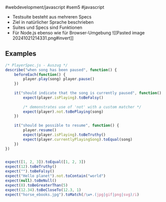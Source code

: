 #webdevelopment/javascript #sem5 #javascript 

- Testsuite besteht aus mehreren Specs
- Ziel in natürlicher Sprache beschrieben
- Suites und Specs sind Funktionen
- Für Node.js ebenso wie für Browser-Umgebung
![[Pasted image 20241021214331.png#invert]]
## Examples
```js
/* PlayerSpec.js - Auszug */
describe("when song has been paused", function() {
	beforeEach(function() {
		player.play(song) player.pause()
	})
	
	it("should indicate that the song is currently paused", function() {
		expect(player.isPlaying).toBeFalsy()
		
		/* demonstrates use of 'not' with a custom matcher */
		expect(player).not.toBePlaying(song)
	})
	
	it("should be possible to resume", function() {
		player.resume()
		expect(player.isPlaying).toBeTruthy()
		expect(player.currentlyPlayingSong).toEqual(song)
	})
})


expect([1, 2, 3]).toEqual([1, 2, 3])
expect(12).toBeTruthy()
expect("").toBeFalsy()
expect("Hello planet").not.toContain("world")
expect(null).toBeNull()
expect(8).toBeGreaterThan(5)
expect(12.34).toBeCloseTo(12.3, 1)
expect("horse_ebooks.jpg").toMatch(/\w+.(jpg|gif|png|svg)/i)
```